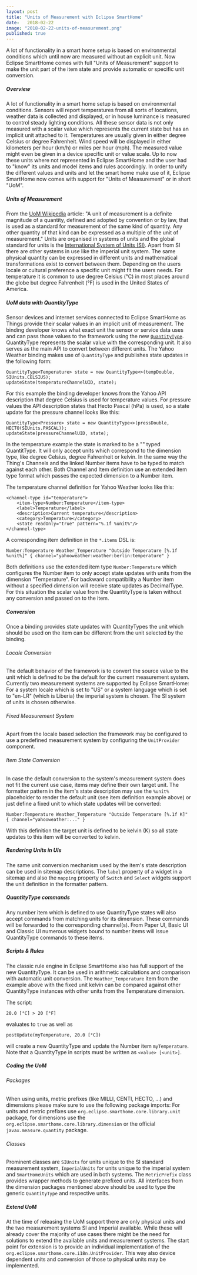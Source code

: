```yaml
---
layout: post
title: "Units of Measurement with Eclipse SmartHome"
date:   2018-02-22
image: "2018-02-22-units-of-measurement.png"
published: true
---
```


A lot of functionality in a smart home setup is based on environmental conditions which until now are measured without an explicit unit. Now Eclipse SmartHome comes with full "Units of Measurement" support to make the unit part of the item state and provide automatic or specific unit conversion. <!--more--> 

##### Overview
A lot of functionality in a smart home setup is based on environmental conditions. Sensors will report temperatures from all sorts of locations, weather data is collected and displayed, or in house luminance is measured to control steady lighting conditions.
All these sensor data is not only measured with a scalar value which represents the current state but has an implicit unit attached to it. Temperatures are usually given in either degree Celsius or degree Fahrenheit. Wind speed will be displayed in either kilometers per hour (km/h) or miles per hour (mph). The measured value might even be given in a device specific unit or value scale.
Up to now these units where not represented in Eclipse SmartHome and the user had to "know" its units and model items and rules accordingly.
In order to unify the different values and units and let the smart home make use of it, Eclipse SmartHome now comes with support for "Units of Measurement" or in short "UoM".

##### Units of Measurement
From the [UoM Wikipedia](https://en.wikipedia.org/wiki/Units_of_measurement) article: "A unit of measurement is a definite magnitude of a quantity, defined and adopted by convention or by law, that is used as a standard for measurement of the same kind of quantity. Any other quantity of that kind can be expressed as a multiple of the unit of measurement."
Units are organised in systems of units and the global standard for units is the [International System of Units (SI)](https://en.wikipedia.org/wiki/International_System_of_Units).
Apart from SI there are other systems in use like the imperial unit system. The same physical quantity can be expressed in different units and mathematical transformations exist to convert between them.
Depending on the users locale or cultural preference a specific unit might fit the users needs. For temperature it is common to use degree Celsius (°C) in most places around the globe but degree Fahrenheit (°F) is used in the United States of America.

##### UoM data with QuantityType
Sensor devices and internet services connected to Eclipse SmartHome as Things provide their scalar values in an implicit unit of measurement. The binding developer knows what exact unit the sensor or service data uses and can pass those values to the framework using the new [`QuantityType`](../documentation/concepts/units-of-measurement.html). QuantityType represents the scalar value with the corresponding unit. It also serves as the main API to convert between different units.
The Yahoo Weather binding makes use of `QuantityType` and publishes state updates in the following form:

```(java)
QuantityType<Temperature> state = new QuantityType<>(tempDouble, SIUnits.CELSIUS);
updateState(temperatureChannelUID, state);
```

For this example the binding developer knows from the Yahoo API description that degree Celsius is used for temperature values. For pressure values the API description states that Hecto Pascal (hPa) is used, so a state update for the pressure channel looks like this:

```(java)
QuantityType<Pressure> state = new QuantityType<>(pressDouble, HECTO(SIUnits.PASCAL));
updateState(pressureChannelUID, state);
```

In the temperature example the state is marked to be a "<Temperature>" typed QuantitType. It will only accept units which correspond to the dimension type, like degree Celsius, degree Fahrenheit or kelvin.
In the same way the Thing's Channels and the linked Number items have to be typed to match against each other. Both Channel and Item definition use an extended item type format which passes the expected dimension to a Number item.

The temperature channel definition for Yahoo Weather looks like this:

```(xml)
<channel-type id="temperature">
    <item-type>Number:Temperature</item-type>
    <label>Temperature</label>
    <description>Current temperature</description>
    <category>Temperature</category>
    <state readOnly="true" pattern="%.1f %unit%"/>
</channel-type>
```

A corresponding item definition in the `*.items` DSL is:

```
Number:Temperature Weather_Temperature "Outside Temperature [%.1f %unit%]" { channel="yahooweather:weather:berlin:temperature" }
```

Both definitions use the extended item type `Number:Temperature` which configures the Number item to only accept state updates with units from the dimension "Temperature".
For backward compatibility a Number item without a specified dimension will receive state updates as DecimalType. For this situation the scalar value from the QuantityType is taken without any conversion and passed on to the item. 

##### Conversion
Once a binding provides state updates with QuantityTypes the unit which should be used on the item can be different from the unit selected by the binding.

###### Locale Conversion
The default behavior of the framework is to convert the source value to the unit which is defined to be the default for the current measurement system.
Currently two measurement systems are supported by Eclipse SmartHome: For a system locale which is set to "US" or a system language which is set to "en-LR" (which is Liberia) the imperial system is chosen. The SI system of units is chosen otherwise. 

###### Fixed Measurement System
Apart from the locale based selection the framework may be configured to use a predefined measurement system by configuring the `UnitProvider` component.

###### Item State Conversion
In case the default conversion to the system's measurement system does not fit the current use case, items may define their own target unit. The formatter pattern in the item's state description may use the `%unit%` placeholder to render the default unit (see item definition example above) or just define a fixed unit to which state updates will be converted:

```
Number:Temperature Weather_Temperature "Outside Temperature [%.1f K]" { channel="yahooweather:..." }
```

With this definition the target unit is defined to be kelvin (K) so all state updates to this item will be converted to kelvin.

##### Rendering Units in UIs
The same unit conversion mechanism used by the item's state description can be used in sitemap descriptions. The `label` property of a widget in a sitemap and also the `mapping` property of `Switch` and `Select` widgets support the unit definition in the formatter pattern. 

##### QuantityType commands
Any number item which is defined to use QuantityType states will also accept commands from matching units for its dimension. These commands will be forwarded to the corresponding channel(s).
From Paper UI, Basic UI and Classic UI numerous widgets bound to number items will issue QuantityType commands to these items. 

##### Scripts & Rules
The classic rule engine in Eclipse SmartHome also has full support of the new QuantityType. It can be used in arithmetic calculations and comparison with automatic unit conversion.
The `Weather_Temperature` item from the example above with the fixed unit kelvin can be compared against other QuantityType instances with other units from the Temperature dimension.

The script:

```
20.0 [°C] > 20 [°F]
```

evaluates to `true` as well as

```
postUpdate(myTemperature, 20.0 [°C])
```

will create a new QuantityType and update the Number item `myTemperature`.
Note that a QuantityType in scripts must be written as `<value> [<unit>]`.

##### Coding the UoM
###### Packages
When using units, metric prefixes (like MILLI, CENTI, HECTO, ...) and dimensions please make sure to use the following package imports:
For units and metric prefixes use `org.eclipse.smarthome.core.library.unit` package, for dimensions use the `org.eclipse.smarthome.core.library.dimension` or the official `javax.measure.quantity` package.
###### Classes
Prominent classes are `SIUnits` for units unique to the SI standard measurement system, `ImperialUnits` for units unique to the imperial system and `SmartHomeUnits` which are used in both systems.
The `MetricPrefix` class provides wrapper methods to generate prefixed units.
All interfaces from the dimension packages mentioned above should be used to type the generic `QuantityType` and respective units. 

##### Extend UoM
At the time of releasing the UoM support there are only physical units and the two measurement systems SI and Imperial available. While these will already cover the majority of use cases there might be the need for solutions to extend the available units and measurement systems. The start point for extension is to provide an individual implementation of the `org.eclipse.smarthome.core.i18n.UnitProvider`. This way also device dependent units and conversion of those to physical units may be implemented. 